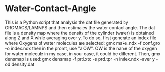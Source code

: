 # Water-Contact-Angle
This is a Python script that analysis the dat file generated by GROMACS/LAMMPS and then estimates the water contact angle.
The dat file is a density map where the density of the cylinder (water) is obtained along Z and X while averaging over y.
To do so, first generate an index file where Oxygens of water molecules are selected:
gmx make_ndx -f conf.gro -o index.ndx
then in the promt, use "a OW". OW is the name of the oxygen for water molecule in my case, in your case, it could be different.
Then, gmx densmap is used:
gmx densmap -f prd.xtc -s prd.tpr -n index.ndx -aver y -od density.dat

